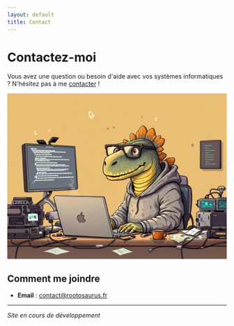 ```yaml
---
layout: default
title: Contact
---
```


# Contactez-moi

Vous avez une question ou besoin d'aide avec vos systèmes informatiques ? N'hésitez pas à me [contacter](https://www.linkedin.com/in/ccarolinecheron/) !

![Dino Geek Hacker](/assets/images/dino-geek-hacker.png)

## Comment me joindre

- **Email** : [contact@rootosaurus.fr](mailto:contact@rootosaurus.fr)

---

*Site en cours de développement* 
